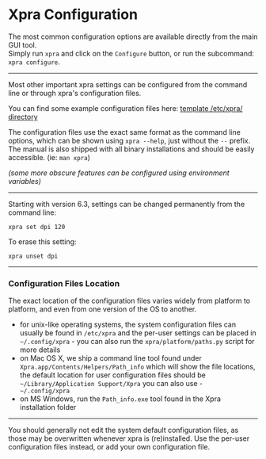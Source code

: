 # Xpra Configuration

The most common configuration options are available directly from the main GUI tool.\
Simply run `xpra` and click on the `Configure` button, or run the subcommand: `xpra configure`.

***

Most other important xpra settings can be configured from the command line or through xpra's configuration files.

You can find some example configuration files here: [template /etc/xpra/ directory](https://github.com/Xpra-org/xpra/tree/master/fs/etc)

The configuration files use the exact same format as the command line options, which can be shown using `xpra --help`, just without the `--` prefix.\
The manual is also shipped with all binary installations and should be easily accessible. (ie: `man xpra`)

_(some more obscure features can be configured using environment variables)_

***

Starting with version 6.3, settings can be changed permanently from the command line:
```shell
xpra set dpi 120
```
To erase this setting:
```shell
xpra unset dpi
```

***

### Configuration Files Location

The exact location of the configuration files varies widely from platform to platform, and even from one version of the OS to another.
* for unix-like operating systems, the system configuration files can usually be found in `/etc/xpra` and the per-user settings can be placed in `~/.config/xpra` - you can also run the `xpra/platform/paths.py` script for more details
* on Mac OS X, we ship a command line tool found under `Xpra.app/Contents/Helpers/Path_info` which will show the file locations, the default location for user configuration files should be `~/Library/Application Support/Xpra` you can also use - `
~/.config/xpra`
* on MS Windows, run the `Path_info.exe` tool found in the Xpra installation folder


----

You should generally not edit the system default configuration files, as those may be overwritten whenever xpra is (re)installed.
Use the per-user configuration files instead, or add your own configuration file.

